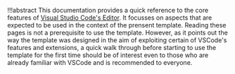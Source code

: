 !!!abstract
    This documentation provides a quick reference to the core features of [Visual Studio Code's Editor](https://code.visualstudio.com/). It focusses on aspects that are expected to be used in the context of the prensent template. Reading these pages is not a prerequisite to use the template. However, as it points out the way the template was designed in the aim of exploiting certain of VSCode's features and extensions, a quick walk through before starting to use the template for the first time should be of interest even to those who are already familiar with VSCode and is recommended to everyone.
